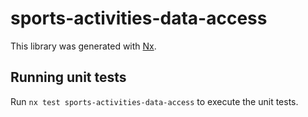 # sports-activities-data-access

This library was generated with [Nx](https://nx.dev).

## Running unit tests

Run `nx test sports-activities-data-access` to execute the unit tests.

